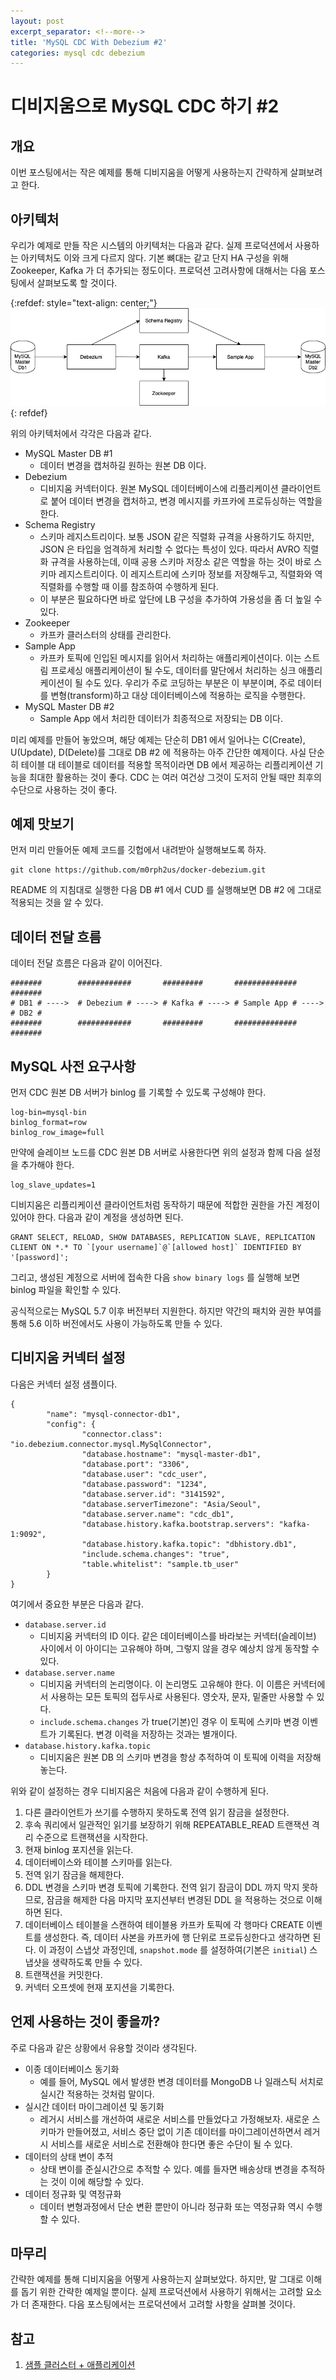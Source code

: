 ```yaml
---
layout: post
excerpt_separator: <!--more-->
title: 'MySQL CDC With Debezium #2'
categories: mysql cdc debezium
---
```


# 디비지움으로 MySQL CDC 하기 #2
## 개요

이번 포스팅에서는 작은 예제를 통해 디비지움을 어떻게 사용하는지 간략하게 살펴보려고 한다.
<!--more-->

## 아키텍처

우리가 예제로 만들 작은 시스템의 아키텍처는 다음과 같다. 실제 프로덕션에서 사용하는 아키텍처도 이와 크게 다르지 않다. 기본 뼈대는 같고 단지 HA 구성을 위해 
Zookeeper, Kafka 가 더 추가되는 정도이다. 프로덕션 고려사항에 대해서는 다음 포스팅에서 살펴보도록 할 것이다.

{:refdef: style="text-align: center;"}
![architecture](/assets/simple-debezium-usage-architecture.png)
{: refdef}

위의 아키텍처에서 각각은 다음과 같다.

* MySQL Master DB #1
  * 데이터 변경을 캡처하길 원하는 원본 DB 이다.
* Debezium
  * 디비지움 커넥터이다. 원본 MySQL 데이터베이스에 리플리케이션 클라이언트로 붙어 데이터 변경을 캡처하고, 변경 메시지를 카프카에 프로듀싱하는 역할을 한다.
* Schema Registry
  * 스키마 레지스트리이다. 보통 JSON 같은 직렬화 규격을 사용하기도 하지만, JSON 은 타입을 엄격하게 처리할 수 없다는 특성이 있다. 따라서 AVRO 직렬화 규격을 
  사용하는데, 이때 공용 스키마 저장소 같은 역할을 하는 것이 바로 스키마 레지스트리이다. 이 레지스트리에 스키마 정보를 저장해두고, 직렬화와 역직렬화를 수행할 때 
  이를 참조하여 수행하게 된다.
  * 이 부분은 필요하다면 바로 앞단에 LB 구성을 추가하여 가용성을 좀 더 높일 수 있다.  
* Zookeeper
  * 카프카 클러스터의 상태를 관리한다.
* Sample App
  * 카프카 토픽에 인입된 메시지를 읽어서 처리하는 애플리케이션이다. 이는 스트림 프로세싱 애플리케이션이 될 수도, 데이터를 말단에서 처리하는 싱크 애플리케이션이 
  될 수도 있다. 우리가 주로 코딩하는 부분은 이 부분이며, 주로 데이터를 변형(transform)하고 대상 데이터베이스에 적용하는 로직을 수행한다. 
* MySQL Master DB #2
  * Sample App 에서 처리한 데이터가 최종적으로 저장되는 DB 이다.

미리 예제를 만들어 놓았으며, 해당 예제는 단순히 DB1 에서 일어나는 C(Create), U(Update), D(Delete)를 그대로 DB #2 에 적용하는 아주 간단한 예제이다. 
사실 단순히 테이블 대 테이블로 데이터를 적용할 목적이라면 DB 에서 제공하는 리플리케이션 기능을 최대한 활용하는 것이 좋다. CDC 는 여러 여건상 그것이 도저히 
안될 때만 최후의 수단으로 사용하는 것이 좋다.

## 예제 맛보기

먼저 미리 만들어둔 예제 코드를 깃헙에서 내려받아 실행해보도록 하자.

```shell
git clone https://github.com/m0rph2us/docker-debezium.git
```

README 의 지침대로 실행한 다음 DB #1 에서 CUD 를 실행해보면 DB #2 에 그대로 적용되는 것을 알 수 있다.

## 데이터 전달 흐름

데이터 전달 흐름은 다음과 같이 이어진다.

```
#######        ############       #########       ##############       #######
# DB1 # ---->  # Debezium # ----> # Kafka # ----> # Sample App # ----> # DB2 #    
#######        ############       #########       ##############       #######
```

## MySQL 사전 요구사항

먼저 CDC 원본 DB 서버가 binlog 를 기록할 수 있도록 구성해야 한다.

```shell
log-bin=mysql-bin
binlog_format=row
binlog_row_image=full
```

만약에 슬레이브 노드를 CDC 원본 DB 서버로 사용한다면 위의 설정과 함께 다음 설정을 추가해야 한다.

```shell
log_slave_updates=1
```

디비지움은 리플리케이션 클라이언트처럼 동작하기 때문에 적합한 권한을 가진 계정이 있어야 한다. 다음과 같이 계정을 생성하면 된다.

```shell
GRANT SELECT, RELOAD, SHOW DATABASES, REPLICATION SLAVE, REPLICATION CLIENT ON *.* TO `[your username]`@`[allowed host]` IDENTIFIED BY '[password]';
```

그리고, 생성된 계정으로 서버에 접속한 다음 `show binary logs` 를 실행해 보면 binlog 파일을 확인할 수 있다.

공식적으로는 MySQL 5.7 이후 버전부터 지원한다. 하지만 약간의 패치와 권한 부여를 통해 5.6 이하 버전에서도 사용이 가능하도록 만들 수 있다.

## 디비지움 커넥터 설정

다음은 커넥터 설정 샘플이다. 

```shell
{
        "name": "mysql-connector-db1",
        "config": {
                "connector.class": "io.debezium.connector.mysql.MySqlConnector",
                "database.hostname": "mysql-master-db1",
                "database.port": "3306",
                "database.user": "cdc_user",
                "database.password": "1234",
                "database.server.id": "3141592",
                "database.serverTimezone": "Asia/Seoul",
                "database.server.name": "cdc_db1",
                "database.history.kafka.bootstrap.servers": "kafka-1:9092",
                "database.history.kafka.topic": "dbhistory.db1",
                "include.schema.changes": "true",
                "table.whitelist": "sample.tb_user"
        }
}
```

여기에서 중요한 부분은 다음과 같다.

* `database.server.id`
    * 디비지움 커넥터의 ID 이다. 같은 데이터베이스를 바라보는 커넥터(슬레이브) 사이에서 이 아이디는 고유해야 하며, 그렇지 않을 경우 예상치 않게 동작할 수 
    있다.
* `database.server.name`
    * 디비지움 커넥터의 논리명이다. 이 논리명도 고유해야 한다. 이 이름은 커넥터에서 사용하는 모든 토픽의 접두사로 사용된다. 영숫자, 문자, 밑줄만 사용할 수 
    있다.
    * `include.schema.changes` 가 true(기본)인 경우 이 토픽에 스키마 변경 이벤트가 기록된다. 변경 이력을 저장하는 것과는 별개이다.
* `database.history.kafka.topic`
    * 디비지움은 원본 DB 의 스키마 변경을 항상 추적하여 이 토픽에 이력을 저장해 놓는다.
    
위와 같이 설정하는 경우 디비지움은 처음에 다음과 같이 수행하게 된다. 

1. 다른 클라이언트가 쓰기를 수행하지 못하도록 전역 읽기 잠금을 설정한다.
2. 후속 쿼리에서 일관적인 읽기를 보장하기 위해 REPEATABLE_READ 트랜잭션 격리 수준으로 트랜잭션을 시작한다.
3. 현재 binlog 포지션을 읽는다.
4. 데이터베이스와 테이블 스키마를 읽는다.
5. 전역 읽기 잠금을 해제한다.
6. DDL 변경을 스키마 변경 토픽에 기록한다. 전역 읽기 잠금이 DDL 까지 막지 못하므로, 잠금을 해제한 다음 마지막 포지션부터 변경된 DDL 을 적용하는 것으로 
이해하면 된다.
7. 데이터베이스 테이블을 스캔하여 테이블용 카프카 토픽에 각 행마다 CREATE 이벤트를 생성한다. 즉, 데이터 사본을 카프카에 행 단위로 프로듀싱한다고 생각하면 
된다. 이 과정이 스냅삿 과정인데, `snapshot.mode` 를 설정하여(기본은 `initial`) 스냅샷을 생략하도록 만들 수 있다.
8. 트랜잭션을 커밋한다.
9. 커넥터 오프셋에 현재 포지션을 기록한다.

## 언제 사용하는 것이 좋을까?

주로 다음과 같은 상황에서 유용할 것이라 생각된다.

* 이종 데이터베이스 동기화
    * 예를 들어, MySQL 에서 발생한 변경 데이터를 MongoDB 나 일래스틱 서치로 실시간 적용하는 것처럼 말이다. 
* 실시간 데이터 마이그레이션 및 동기화
    * 레거시 서비스를 개선하여 새로운 서비스를 만들었다고 가정해보자. 새로운 스키마가 만들어졌고, 서비스 중단 없이 기존 데이터를 마이그레이션하면서 레거시 
    서비스를 새로운 서비스로 전환해야 한다면 좋은 수단이 될 수 있다.  
* 데이터의 상태 변이 추적
    * 상태 변이를 준실시간으로 추적할 수 있다. 예를 들자면 배송상태 변경을 추적하는 것이 이에 해당할 수 있다.
* 데이터 정규화 및 역정규화
    * 데이터 변형과정에서 단순 변환 뿐만이 아니라 정규화 또는 역정규화 역시 수행할 수 있다.

## 마무리

간략한 예제를 통해 디비지움을 어떻게 사용하는지 살펴보았다. 하지만, 말 그대로 이해를 돕기 위한 간략한 예제일 뿐이다. 실제 프로덕션에서 사용하기 위해서는 
고려할 요소가 더 존재한다. 다음 포스팅에서는 프로덕션에서 고려할 사항을 살펴볼 것이다.

## 참고

1. [샘플 클러스터 + 애플리케이션](https://github.com/m0rph2us/docker-debezium)